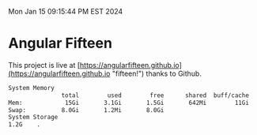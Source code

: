 Mon Jan 15 09:15:44 PM EST 2024

# Angular Fifteen


This project is live at [https://angularfifteen.github.io](https://angularfifteen.github.io "fifteen!") thanks to Github.

```bash
System Memory
               total        used        free      shared  buff/cache   available
Mem:            15Gi       3.1Gi       1.5Gi       642Mi        11Gi        12Gi
Swap:          8.0Gi       1.2Mi       8.0Gi
System Storage
1.2G	.
```
```bash
